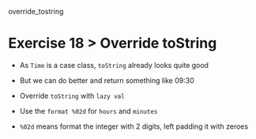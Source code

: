 override_tostring

# Exercise 18 > Override toString

- As `Time` is a case class, `toString` already looks quite good

- But we can do better and return something like 09:30

- Override `toString` with `lazy val`

- Use the `format %02d` for `hours` and `minutes`

- `%02d` means format the integer with 2 digits, left padding it with zeroes
